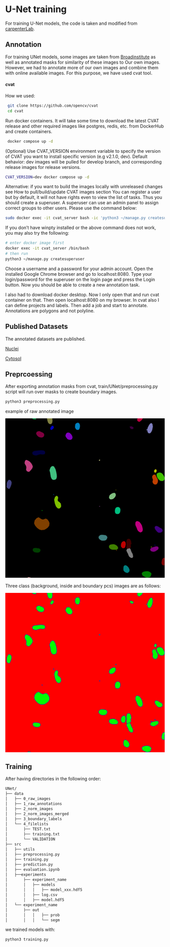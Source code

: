 # U-Net training

For training U-Net models, the code is taken and modified from [carpenterLab](https://github.com/carpenterlab/unet4nuclei/tree/master/unet4nuclei).


## Annotation

For training UNet models, some images are taken from [Broadinstitute](https://bbbc.broadinstitute.org/) as well as annotated masks for similarity of these images to
Our own images. However, we had to annotate more of our own images and combine them with online available images.
For this purpose, we have used cvat tool.

#### cvat

How we used:
```bash
 git clone https://github.com/opencv/cvat
 cd cvat
```


Run docker containers. It will take some time to download the latest CVAT release and other required images like postgres, redis, etc. from DockerHub and create containers.
```bash
 docker compose up -d
```
(Optional) Use CVAT_VERSION environment variable to specify the version of CVAT you want to install specific version (e.g v2.1.0, dev). Default behavior: dev images will be pulled for develop branch, and corresponding release images for release versions.
```bash
CVAT_VERSION=dev docker compose up -d
```

Alternative: if you want to build the images locally with unreleased changes see How to pull/build/update CVAT images section
You can register a user but by default, it will not have rights even to view the list of tasks. Thus you should create a superuser. A superuser can use an admin panel to assign correct groups to other users. Please use the command below:

```bash
sudo docker exec -it cvat_server bash -ic 'python3 ~/manage.py createsuperuser'
```

If you don’t have winpty installed or the above command does not work, you may also try the following:


```bash
# enter docker image first
docker exec -it cvat_server /bin/bash
# then run
python3 ~/manage.py createsuperuser
```
Choose a username and a password for your admin account.
Open the installed Google Chrome browser and go to localhost:8080. 
Type your login/password for the superuser on the login page and press the Login button. Now you should be able to create a new annotation task. 

I also had to download docker desktop. Now I only open that and run cvat container on that. 
Then open localhost:8080 on my browser. In cvat also I can define projects and labels.
Then add a job and start to annotate. Annotations are polygons and not polyline. 


## Published Datasets

The annotated datasets are published.


[Nuclei](https://www.sciencedirect.com/science/article/pii/S2352340922009726)


[Cytosol](https://www.sciencedirect.com/science/article/pii/S2352340924011107)



## Preprcoessing

After exporting annotation masks from cvat, train/UNet/preprocessing.py script will run over masks to create boundary images.

```bash
python3 preprocessing.py
```
example of raw annotated image


![annotated](_static/annot.png)


Three class (background, inside and boundary pcs) images are as follows:


![boundary](_static/class.png)


## Training

After having directories in the following order:

```plaintext
UNet/
├── data
│   ├── 0_raw_images
│   ├── 1_raw_annotations
│   ├── 2_norm_images
│   ├── 2_norm_images_merged
│   ├── 3_boundary_labels
│   └── 4_filelists
│       ├── TEST.txt
│       ├── training.txt
│       └── VALIDATION
├── src
│   ├── utils
│   ├── preprocessing.py
│   ├── training.py
│   ├── prediction.py
│   ├── evaluation.ipynb
│   ├──experiments
│       ├── experiment_name
│       │   ├── models
│       │   │   ├── model_xxx.hdf5
│       │   ├── log.csv
│       │   ├── model.hdf5
│   └── experiment_name
│       ├── out
│       │   │   ├── prob
│       │   │   └── segm

```


we trained models with:

```bash
python3 training.py
```



